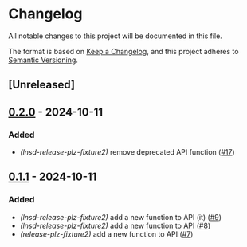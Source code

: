 # Changelog

All notable changes to this project will be documented in this file.

The format is based on [Keep a Changelog](https://keepachangelog.com/en/1.0.0/),
and this project adheres to [Semantic Versioning](https://semver.org/spec/v2.0.0.html).

## [Unreleased]

## [0.2.0](https://github.com/LNSD/release-plz-fixtures/compare/lnsd-release-plz-fixture2-v0.1.1...lnsd-release-plz-fixture2-v0.2.0) - 2024-10-11

### Added

- *(lnsd-release-plz-fixture2)* remove deprecated API function ([#17](https://github.com/LNSD/release-plz-fixtures/pull/17))

## [0.1.1](https://github.com/LNSD/release-plz-fixtures/compare/lnsd-release-plz-fixture2-v0.1.0...lnsd-release-plz-fixture2-v0.1.1) - 2024-10-11

### Added

- *(lnsd-release-plz-fixture2)* add a new function to API (it) ([#9](https://github.com/LNSD/release-plz-fixtures/pull/9))
- *(lnsd-release-plz-fixture2)* add a new function to API ([#8](https://github.com/LNSD/release-plz-fixtures/pull/8))
- *(release-plz-fixture2)* add a new function to API ([#7](https://github.com/LNSD/release-plz-fixtures/pull/7))
